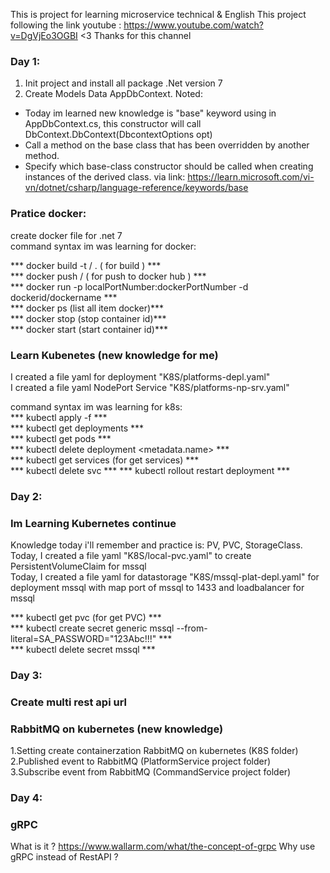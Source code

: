 This is project for learning microservice technical & English
This project following the link youtube : https://www.youtube.com/watch?v=DgVjEo3OGBI
<3 Thanks for this channel

### Day 1: 
1. Init project and install all package .Net version 7 
2. Create Models Data AppDbContext.
Noted: 
-  Today im learned new knowledge is "base" keyword using in AppDbContext.cs, this constructor will call DbContext.DbContext(DbcontextOptions<AppDbContext> opt)
-  Call a method on the base class that has been overridden by another method.
-  Specify which base-class constructor should be called when creating instances of the derived class.
via link: https://learn.microsoft.com/vi-vn/dotnet/csharp/language-reference/keywords/base

### Pratice docker: 
create docker file for .net 7<br/>
command syntax im was learning for docker:<br/>

*** docker build -t <dockerid>/<dockername> .  ( for build ) *** <br/>
*** docker push <dockerid>/<dockername> ( for push to docker hub )  *** <br/>
*** docker run -p localPortNumber:dockerPortNumber -d dockerid/dockername *** <br/>
*** docker ps (list all item docker)*** <br/>
*** docker stop <dockerContainerId> (stop container id)*** <br/>
*** docker start <dockerContainerId> (start container id)*** <br/>

### Learn Kubenetes (new knowledge for me)
I created a file yaml for deployment "K8S/platforms-depl.yaml"<br/>
I created a file yaml NodePort Service  "K8S/platforms-np-srv.yaml" <br/>

command syntax im was learning for k8s: <br/>
*** kubectl apply -f <yamlnamefile>*** <br/>
*** kubectl get deployments *** <br/>
*** kubectl get pods *** <br/>
*** kubectl delete deployment <metadata.name> *** <br/>
*** kubectl get services (for get services) *** <br/>
*** kubectl delete svc <servicename> *** 
*** kubectl rollout restart deployment <deploymentname> *** 


### Day 2:
### Im Learning Kubernetes continue 

Knowledge today i'll remember and practice is: PV, PVC, StorageClass. <br/>
Today, I created a file yaml "K8S/local-pvc.yaml" to create PersistentVolumeClaim for mssql<br/>
Today, I created a file yaml for datastorage "K8S/mssql-plat-depl.yaml" for deployment mssql with map port of mssql to 1433 and loadbalancer for mssql<br/>

*** kubectl get pvc (for get PVC) ***<br/>
*** kubectl create secret generic mssql --from-literal=SA_PASSWORD="123Abc!!!" ***<br/>
*** kubectl delete secret mssql ***<br/>


### Day 3: 
### Create multi rest api url
### RabbitMQ on kubernetes (new knowledge)
1.Setting create containerzation RabbitMQ on kubernetes (K8S folder) <br/>
2.Published event to RabbitMQ (PlatformService project folder) <br/>
3.Subscribe event from RabbitMQ (CommandService project folder) <br/>

### Day 4:
### gRPC
What is it ? https://www.wallarm.com/what/the-concept-of-grpc
Why use gRPC instead of RestAPI ? 


